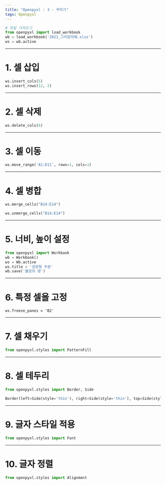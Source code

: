 ```yaml
---
title: "Openpyxl : 3 - 꾸미기"
tags: Openpyxl
---
```






```python
# 파일 가져오기
from openpyxl import load_workbook
wb = load_workbook('2021_그리핀의해.xlsx')
ws = wb.active
```



---



# 1. 셀 삽입

```python
ws.insert_cols(5)
ws.insert_rows(12, 2)
```



---



# 2. 셀 삭제

```python
ws.delete_cols(6)
```



---



# 3. 셀 이동

```python
ws.move_range('A1:D11', rows=1, cols=1)
```



---



# 4. 셀 병합

```python
ws.merge_cells("B14:E14")
```

```python
ws.unmerge_cells("B14:E14")
```



---



# 5. 너비, 높이 설정

```python
from openpyxl import Workbook
wb = Workbook()
ws = Wb.active
ws.title = '성장형 주문'
wb.save('불모의 땅')
```



---



# 6. 특정 셀을 고정

```
ws.freeze_panes = 'B2'
```



---



# 7. 셀 채우기

```python
from openpyxl.styles import PatternFill
```



---



# 8. 셀 테두리

```python
from openpyxl.styles import Border, Side
```

```python
Border(left=Side(style='thin'), right=Side(style='thin'), top=Side(style='thin'), bottom=Side(style='thin'))
```



---



# 9. 글자 스타일 적용

```python
from openpyxl.styles import Font
```



---



# 10. 글자 정렬

```python
from openpyxl.styles import Alignment
```

